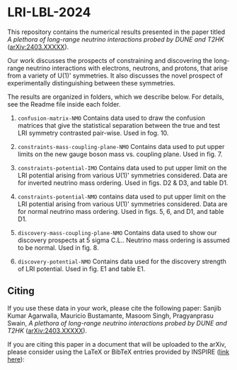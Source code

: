 # LRI-LBL-2024

This repository contains the numerical results presented in the paper titled *A plethora of long-range neutrino interactions probed by DUNE and T2HK* ([arXiv:2403.XXXXX](https://arxiv.org/abs/2403.XXXXX)).

Our work discusses the prospects of constraining and discovering the long-range neutrino interactions with electrons, neutrons, and protons, that arise from a variety of U(1)' symmetries.  It also discusses the novel prospect of experimentally distinguishing between these symmetries. 

The results are organized in folders, which we describe below.  For details, see the Readme file inside each folder.

1. `confusion-matrix-NMO`  Contains data used to draw the confusion matrices that give the statistical separation between the true and test LRI symmetry contrasted pair-wise. Used in fog. 10.
  
2. `constraints-mass-coupling-plane-NMO` Contains data used to put upper limits on the new gauge boson mass vs. coupling plane. Used in fig. 7.

3. `constraints-potential-IMO` Contains data used to put upper limit on the LRI potential arising from various U(1)' symmetries considered. Data are for inverted neutrino mass ordering. Used in figs. D2 & D3, and table D1.

4. `constraints-potential-NMO` contains data used to put upper limit on the LRI potential arising from various U(1)' symmetries considered. Data are for normal neutrino mass ordering. Used in figs. 5, 6, and D1, and table D1.

5. `discovery-mass-coupling-plane-NMO` Contains data used to show our discovery prospects at 5 sigma C.L.. Neutrino mass ordering is assumed to be normal. Used in fig. 8. 

6. `discovery-potential-NMO` Contains data used for the discovery strength of LRI potential. Used in fig. E1 and table E1. 

## Citing

If you use these data in your work, please cite the following paper: Sanjib Kumar Agarwalla, Mauricio Bustamante, Masoom Singh, Pragyanprasu Swain, *A plethora of long-range neutrino interactions probed by DUNE and T2HK* ([arXiv:2403.XXXXX](https://arxiv.org/abs/2403.XXXXX)).

If you are citing this paper in a document that will be uploaded to the arXiv, please consider using the LaTeX or BibTeX entries provided by INSPIRE ([link here](http://XXX)):


   

   


